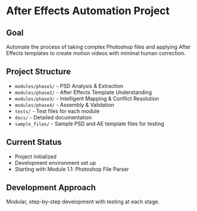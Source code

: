 # After Effects Automation Project

## Goal
Automate the process of taking complex Photoshop files and applying After Effects templates to create motion videos with minimal human correction.

## Project Structure
- `modules/phase1/` - PSD Analysis & Extraction
- `modules/phase2/` - After Effects Template Understanding
- `modules/phase3/` - Intelligent Mapping & Conflict Resolution
- `modules/phase4/` - Assembly & Validation
- `tests/` - Test files for each module
- `docs/` - Detailed documentation
- `sample_files/` - Sample PSD and AE template files for testing

## Current Status
- Project initialized
- Development environment set up
- Starting with Module 1.1: Photoshop File Parser

## Development Approach
Modular, step-by-step development with testing at each stage.
